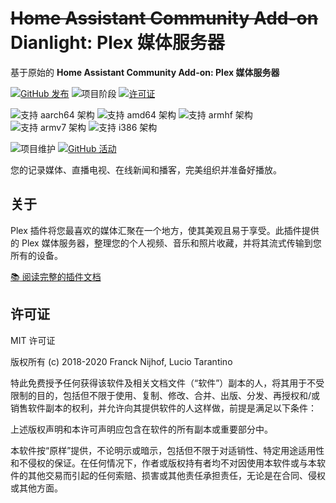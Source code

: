 # ~~Home Assistant Community Add-on~~ Dianlight: Plex 媒体服务器

基于原始的 **Home Assistant Community Add-on: Plex 媒体服务器**

[![GitHub 发布][releases-shield]][releases]
![项目阶段][project-stage-shield]
[![许可证][license-shield]](LICENSE.md)

![支持 aarch64 架构][aarch64-shield]
![支持 amd64 架构][amd64-shield]
![支持 armhf 架构][armhf-shield]
![支持 armv7 架构][armv7-shield]
![支持 i386 架构][i386-shield]

<!--
[![GitLab CI][gitlabci-shield]][gitlabci]
-->
![项目维护][maintenance-shield]
[![GitHub 活动][commits-shield]][commits]

<!--
[![Discord][discord-shield]][discord]
[![社区论坛][forum-shield]][forum]
-->

<!--
[![通过 GitHub Sponsors 赞助 Frenck][github-sponsors-shield]][github-sponsors]

[![在 Patreon 上支持 Frenck][patreon-shield]][patreon]
-->

您的记录媒体、直播电视、在线新闻和播客，完美组织并准备好播放。

## 关于

Plex 插件将您最喜欢的媒体汇聚在一个地方，使其美观且易于享受。此插件提供的 Plex 媒体服务器，整理您的个人视频、音乐和照片收藏，并将其流式传输到您所有的设备。

[:books: 阅读完整的插件文档][docs]

## 许可证

MIT 许可证

版权所有 (c) 2018-2020 Franck Nijhof, Lucio Tarantino

特此免费授予任何获得该软件及相关文档文件（“软件”）副本的人，将其用于不受限制的目的，包括但不限于使用、复制、修改、合并、出版、分发、再授权和/或销售软件副本的权利，并允许向其提供软件的人这样做，前提是满足以下条件：

上述版权声明和本许可声明应包含在软件的所有副本或重要部分中。

本软件按“原样”提供，不论明示或暗示，包括但不限于对适销性、特定用途适用性和不侵权的保证。在任何情况下，作者或版权持有者均不对因使用本软件或与本软件的其他交易而引起的任何索赔、损害或其他责任承担责任，无论是在合同、侵权或其他方面。

[aarch64-shield]: https://img.shields.io/badge/aarch64-yes-green.svg
[amd64-shield]: https://img.shields.io/badge/amd64-yes-green.svg
[armhf-shield]: https://img.shields.io/badge/armhf-no-red.svg
[armv7-shield]: https://img.shields.io/badge/armv7-yes-green.svg
[commits-shield]: https://img.shields.io/github/commit-activity/y/dialight/addon-plex.svg
[commits]: https://github.com/dialight/addon-plex/commits/master
[contributors]: https://github.com/dialight/addon-plex/graphs/contributors
<!--
[discord-ha]: https://discord.gg/c5DvZ4e
[discord-shield]: https://img.shields.io/discord/478094546522079232.svg
[discord]: https://discord.me/hassioaddons
-->
[forum-shield]: https://img.shields.io/badge/community-forum-brightgreen.svg
<!--
[forum]: https://community.home-assistant.io/t/community-hass-io-add-on-plex-media-server/54383?u=frenck
[frenck]: https://github.com/frenck
[github-sponsors-shield]: https://frenck.dev/wp-content/uploads/2019/12/github_sponsor.png
[github-sponsors]: https://github.com/sponsors/frenck
[gitlabci-shield]: https://gitlab.com/dialight/addon-plex/badges/master/pipeline.svg
[gitlabci]: https://gitlab.com/dialight/addon-plex/pipelines
-->
[home-assistant]: https://home-assistant.io
[i386-shield]: https://img.shields.io/badge/i386-yes-green.svg
[issue]: https://github.com/dialight/addon-plex/issues
[keepchangelog]: http://keepachangelog.com/en/1.0.0/
[license-shield]: https://img.shields.io/github/license/dialight/addon-plex.svg
[maintenance-shield]: https://img.shields.io/maintenance/yes/2020.svg
<!--
[patreon-shield]: https://frenck.dev/wp-content/uploads/2019/12/patreon.png
[patreon]: https://www.patreon.com/frenck
-->
[project-stage-shield]: https://img.shields.io/badge/project%20stage-production%20ready-brightgreen.svg
[reddit]: https://reddit.com/r/homeassistant
[releases-shield]: https://img.shields.io/github/release/dialight/addon-plex.svg
[releases]: https://github.com/dialight/addon-plex/releases
[repository]: https://github.com/dialight/repository
[semver]: http://semver.org/spec/v2.0.0.htm
[webtools]: https://github.com/ukdtom/WebTools.bundle/wiki
[docs]: https://github.com/dianlight/addon-plex/blob/master/plex/DOCS.md